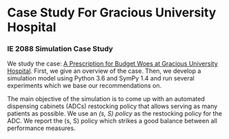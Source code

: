 # Case Study For Gracious University Hospital


### IE 2088 Simulation Case Study

We study the case: [A Prescription for Budget Woes at Gracious University Hospital](https://pubsonline.informs.org/doi/10.1287/ited.2016.0159cs). First, we give an overview of the case. Then, we develop a simulation model using Python 3.6 and SymPy 1.4 and run several experiments which we base our recommendations on.

The main objective of the simulation is to come up with an automated dispensing cabinets (ADCs) restocking policy that allows serving as many patients as possible. We use an *(s, S) policy* as the restocking policy for the ADC. We report the (s, S) policy which strikes a good balance between all performance measures.
